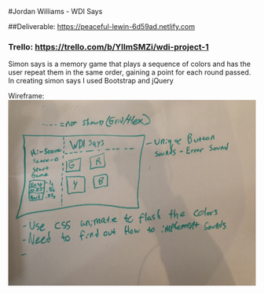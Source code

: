 #Jordan Williams - WDI Says

##Deliverable: https://peaceful-lewin-6d59ad.netlify.com

### Trello: https://trello.com/b/YlImSMZi/wdi-project-1

Simon says is a memory game that plays a sequence of colors and has the user repeat them in the same order, gaining a point for each round passed. In creating simon says I used Bootstrap and jQuery



Wireframe:
![Wireframe](/img/wireframe.jpg)
